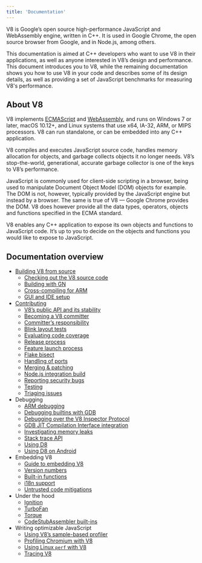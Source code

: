```yaml
---
title: 'Documentation'
---
```

V8 is Google’s open source high-performance JavaScript and WebAssembly engine, written in C++. It is used in Google Chrome, the open source browser from Google, and in Node.js, among others.

This documentation is aimed at C++ developers who want to use V8 in their applications, as well as anyone interested in V8’s design and performance. This document introduces you to V8, while the remaining documentation shows you how to use V8 in your code and describes some of its design details, as well as providing a set of JavaScript benchmarks for measuring V8's performance.

## About V8

V8 implements <a href="https://tc39.github.io/ecma262/">ECMAScript</a> and <a href="https://webassembly.github.io/spec/core/">WebAssembly</a>, and runs on Windows 7 or later, macOS 10.12+, and Linux systems that use x64, IA-32, ARM, or MIPS processors. V8 can run standalone, or can be embedded into any C++ application.

V8 compiles and executes JavaScript source code, handles memory allocation for objects, and garbage collects objects it no longer needs. V8’s stop-the-world, generational, accurate garbage collector is one of the keys to V8’s performance.

JavaScript is commonly used for client-side scripting in a browser, being used to manipulate Document Object Model (DOM) objects for example. The DOM is not, however, typically provided by the JavaScript engine but instead by a browser. The same is true of V8 — Google Chrome provides the DOM. V8 does however provide all the data types, operators, objects and functions specified in the ECMA standard.

V8 enables any C++ application to expose its own objects and functions to JavaScript code. It’s up to you to decide on the objects and functions you would like to expose to JavaScript.

## Documentation overview

- [Building V8 from source](/docs/build)
    - [Checking out the V8 source code](/docs/source-code)
    - [Building with GN](/docs/build-gn)
    - [Cross-compiling for ARM](/docs/cross-compile-arm)
    - [GUI and IDE setup](/docs/ide-setup)
- [Contributing](/docs/contribute)
    - [V8’s public API and its stability](/docs/api)
    - [Becoming a V8 committer](/docs/become-committer)
    - [Committer’s responsibility](/docs/committer-responsibility)
    - [Blink layout tests](/docs/blink-layout-tests)
    - [Evaluating code coverage](/docs/evaluate-code-coverage)
    - [Release process](/docs/release-process)
    - [Feature launch process](/docs/feature-launch-process)
    - [Flake bisect](/docs/flake-bisect)
    - [Handling of ports](/docs/ports)
    - [Merging & patching](/docs/merge-patch)
    - [Node.js integration build](/docs/node-integration)
    - [Reporting security bugs](/docs/security-bugs)
    - [Testing](/docs/test)
    - [Triaging issues](/docs/triage-issues)
- Debugging
    - [ARM debugging](/docs/debug-arm)
    - [Debugging builtins with GDB](/docs/gdb)
    - [Debugging over the V8 Inspector Protocol](/docs/inspector)
    - [GDB JIT Compilation Interface integration](/docs/gdb-jit)
    - [Investigating memory leaks](/docs/memory-leaks)
    - [Stack trace API](/docs/stack-trace-api)
    - [Using D8](/docs/d8)
    - [Using D8 on Android](/docs/d8-android)
- Embedding V8
    - [Guide to embedding V8](/docs/embed)
    - [Version numbers](/docs/version-numbers)
    - [Built-in functions](/docs/builtin-functions)
    - [i18n support](/docs/i18n)
    - [Untrusted code mitigations](/docs/untrusted-code-mitigations)
- Under the hood
    - [Ignition](/docs/ignition)
    - [TurboFan](/docs/turbofan)
    - [Torque](/docs/torque)
    - [CodeStubAssembler built-ins](/docs/csa-builtins)
- Writing optimizable JavaScript
    - [Using V8’s sample-based profiler](/docs/profile)
    - [Profiling Chromium with V8](/docs/profile-chromium)
    - [Using Linux `perf` with V8](/docs/linux-perf)
    - [Tracing V8](/docs/trace)
